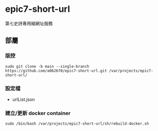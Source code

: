 # epic7-short-url

第七史詩專用縮網址服務

## 部屬

### 版控

```
sudo git clone -b main --single-branch https://github.com/a062670/epic7-short-url.git /var/projects/epic7-short-url/
```

### 設定檔

- urlList.json

### 建立/更新 docker container

```
sudo /bin/bash /var/projects/epic7-short-url/sh/rebuild-docker.sh
```
